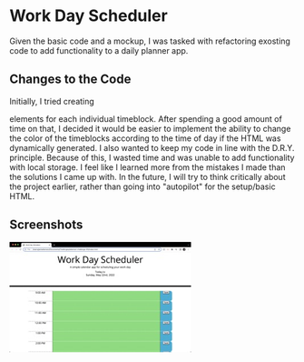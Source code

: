 # Work Day Scheduler
Given the basic code and a mockup, I was tasked with refactoring exosting code to add functionality to a daily planner app.

## Changes to the Code
Initially, I tried creating <div> elements for each individual timeblock. After spending a good amount of time on that, I decided it would be easier to implement the ability to change the color of the timeblocks according to the time of day if the HTML was dynamically generated. I also wanted to keep my code in line with the D.R.Y. principle. Because of this, I wasted time and was unable to add functionality with local storage. I feel like I learned more from the mistakes I made than the solutions I came up with. In the future, I will try to think critically about the project earlier, rather than going into "autopilot" for the setup/basic HTML.

## Screenshots
![Homepage screenshot](./assets/images/homepageEX.jpeg)